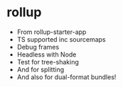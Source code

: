 # rollup

- From rollup-starter-app
- TS supported inc sourcemaps
- Debug frames
- Headless with Node
- Test for tree-shaking
- And for splitting
- And also for dual-format bundles! 